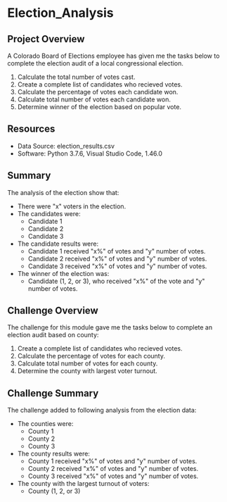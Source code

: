 # Election_Analysis

## Project Overview
A Colorado Board of Elections employee has given me the tasks below to complete the election audit of a local congressional election.

1. Calculate the total number of votes cast.
2. Create a complete list of candidates who recieved votes.
3. Calculate the percentage of votes each candidate won.
4. Calculate total number of votes each candidate won.
5. Determine winner of the election based on popular vote.

## Resources
- Data Source: election_results.csv
- Software: Python 3.7.6, Visual Studio Code, 1.46.0

## Summary
The analysis of the election show that:
- There were "x" voters in the election.
- The candidates were:
  - Candidate 1
  - Candidate 2
  - Candidate 3
 - The candidate results were:
    - Candidate 1 received "x%" of votes and "y" number of votes.
    - Candidate 2 received "x%" of votes and "y" number of votes.
    - Candidate 3 received "x%" of votes and "y" number of votes.
 - The winner of the election was:
    - Candidate (1, 2, or 3), who received "x%" of the vote and "y" number of votes.
  
## Challenge Overview
The challenge for this module gave me the tasks below to complete an election audit based on county:

1. Create a complete list of candidates who recieved votes.
2. Calculate the percentage of votes for each county.
3. Calculate total number of votes for each county.
4. Determine the county with largest voter turnout.

## Challenge Summary
The challenge added to following analysis from the election data:
  - The counties were:
    - County 1
    - County 2
    - County 3
  - The county results were:
    - County 1 received "x%" of votes and "y" number of votes.
    - County 2 received "x%" of votes and "y" number of votes.
    - County 3 received "x%" of votes and "y" number of votes.
  - The county with the largest turnout of voters:
    - County (1, 2, or 3)
